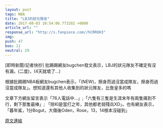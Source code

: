 ```yaml
---
layout: post
tags: NBA
title: "LBJ的狀元隊友"
date: 2017-08-03 10:54:06.773202 +0800
article_url: ""
response_url: "http://s.fanpiece.com//hCRROH3"
img: 
push: 47
boo: 11
neutral: 29
---
```


[即時新聞/記者快抄] 批踢踢網友bugchen發文表示，LBJ的狀元隊友不確定有沒有漏，(二度)，(4天就壞了...)

根據批踢踢NBA板網友bugchen表示，「(NEW)，擦身而過沒當成隊友，擦身而過沒當成隊友」。想知道還有其他人收集到的狀元隊友，比詹皇多的嗎

文章下方網友留言表示「76人電話中...」;「六隻有三隻是生涯末年有兩隻痛到不行，剩下那隻最棒」; 「除KI是當打之年，其他都老弱殘兵XD」。也有網友表示，「暮年鯊，1分Bogut，大傷後Oden，Rose，13，14根本沒碰到」

<a href = "https://www.ptt.cc/bbs/NBA/M.1500950209.A.C36.html">原文連結</a>


